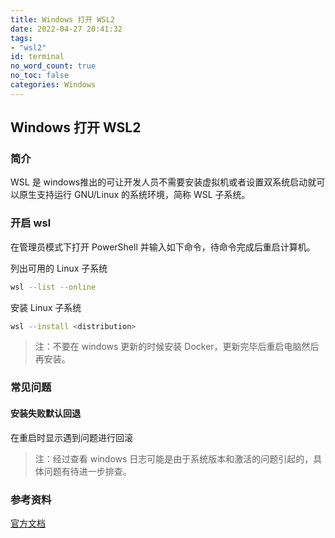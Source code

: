 ```yaml
---
title: Windows 打开 WSL2
date: 2022-04-27 20:41:32
tags:
- "wsl2"
id: terminal
no_word_count: true
no_toc: false
categories: Windows
---
```


## Windows 打开 WSL2

### 简介

WSL 是 windows推出的可让开发人员不需要安装虚拟机或者设置双系统启动就可以原生支持运行 GNU/Linux 的系统环境，简称 WSL 子系统。

### 开启 wsl

在管理员模式下打开 PowerShell 并输入如下命令，待命令完成后重启计算机。

列出可用的 Linux 子系统

```bash
wsl --list --online
```

安装 Linux 子系统

```bash
wsl --install <distribution>
```

> 注：不要在 windows 更新的时候安装 Docker，更新完毕后重启电脑然后再安装。

### 常见问题

#### 安装失败默认回退

在重启时显示遇到问题进行回滚

> 注：经过查看 windows 日志可能是由于系统版本和激活的问题引起的，具体问题有待进一步排查。

### 参考资料

[官方文档](https://learn.microsoft.com/zh-cn/windows/wsl/install)
